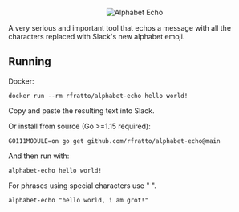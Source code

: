 <p align="center"><img src="alphabet-echo.png" alt="Alphabet Echo"></p>

A very serious and important tool that echos a message with all the characters replaced with Slack's
new alphabet emoji.

## Running 

Docker: 

```
docker run --rm rfratto/alphabet-echo hello world!
```

Copy and paste the resulting text into Slack.

Or install from source (Go >=1.15 required):

```
GO111MODULE=on go get github.com/rfratto/alphabet-echo@main
```

And then run with:

```
alphabet-echo hello world!
```

For phrases using special characters use " ".

```
alphabet-echo "hello world, i am grot!"
```

